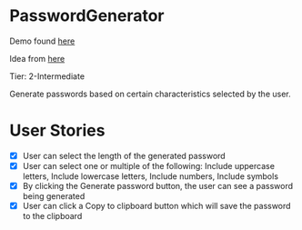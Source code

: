 # PasswordGenerator

Demo found [here](https://codepen.io/gugs4847/pen/NWOZdGe)

Idea from [here](https://github.com/florinpop17/app-ideas/blob/master/Projects/2-Intermediate/Password-Generator.md)

Tier: 2-Intermediate

Generate passwords based on certain characteristics selected by the user.
# User Stories

   - [x] User can select the length of the generated password
   - [x] User can select one or multiple of the following: Include uppercase letters, Include lowercase letters, Include numbers, Include symbols
   - [x] By clicking the Generate password button, the user can see a password being generated
   - [x] User can click a Copy to clipboard button which will save the password to the clipboard
